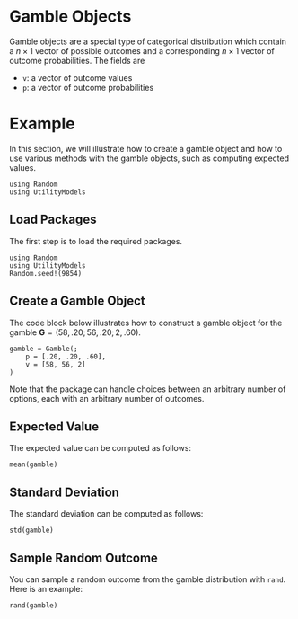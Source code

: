 # Gamble Objects

Gamble objects are a special type of categorical distribution which contain a $n \times 1$ vector of possible outcomes and a corresponding $n \times 1$ vector of outcome probabilities. The fields are

- `v`: a vector of outcome values 
- `p`: a vector of outcome probabilities

# Example

In this section, we will illustrate how to create a gamble object and how to use various methods with the gamble objects, such as computing expected values.

```@setup gamble
using Random
using UtilityModels
```

## Load Packages
The first step is to load the required packages.

```@example gamble
using Random
using UtilityModels
Random.seed!(9854)
```
## Create a Gamble Object

The code block below illustrates how to construct a gamble object for the gamble $\mathbf{G} = (58, .20; 56, .20; 2, .60)$.

```@example gamble
gamble = Gamble(; 
    p = [.20, .20, .60], 
    v = [58, 56, 2]
)
```
Note that the package can handle choices between an arbitrary number of options, each with an arbitrary number of outcomes.

## Expected Value

The expected value can be computed as follows: 

```@example gamble
mean(gamble)
```
## Standard Deviation 

The standard deviation can be computed as follows: 

```@example gamble
std(gamble)
```

## Sample Random Outcome

You can sample a random outcome from the gamble distribution with `rand`. Here is an example:

```@example gamble
rand(gamble)
```
